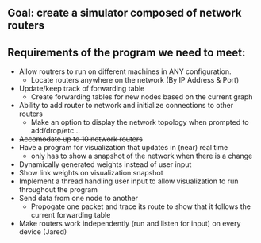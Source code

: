 ## Goal: create a simulator composed of network routers

## Requirements of the program we need to meet:

* Allow routrers to run on different machines in ANY configuration.
  * Locate routers anywhere on the network (By IP Address & Port)
* Update/keep track of forwarding table
  * Create forwarding tables for new nodes based on the current graph
* Ability to add router to network and initialize connections to other routers
  * Make an option to display the network topology when prompted to add/drop/etc...
* ~~Accomodate up to 10 network routers~~
* Have a program for visualization that updates in (near) real time
  * only has to show a snapshot of the network when there is a change
* Dynamically generated weights instead of user input
* Show link weights on visualization snapshot
* Implement a thread handling user input to allow visualization to run throughout the program
* Send data from one node to another
  * Propogate one packet and trace its route to show that it follows the current forwarding table
* Make routers work independently (run and listen for input) on every device (Jared)
